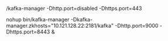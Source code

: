 
/kafka-manager -Dhttp.port=disabled -Dhttps.port=443

nohup bin/kafka-manager -Dkafka-manager.zkhosts="10.121.128.22:2181/kafka" -Dhttp.port=9000 -Dhttps.port=8443 &

